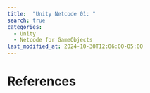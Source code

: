 ```yaml
---
title:  "Unity Netcode 01: "
search: true
categories: 
  - Unity
  - Netcode for GameObjects
last_modified_at: 2024-10-30T12:06:00-05:00
---
```




# References 
